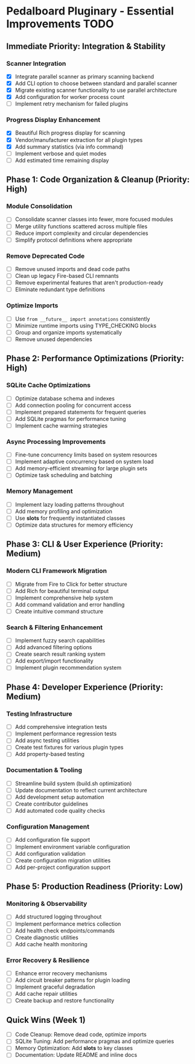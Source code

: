 # Pedalboard Pluginary - Essential Improvements TODO

## Immediate Priority: Integration & Stability

### Scanner Integration
- [x] Integrate parallel scanner as primary scanning backend
- [x] Add CLI option to choose between standard and parallel scanner  
- [x] Migrate existing scanner functionality to use parallel architecture
- [x] Add configuration for worker process count
- [ ] Implement retry mechanism for failed plugins

### Progress Display Enhancement  
- [x] Beautiful Rich progress display for scanning
- [x] Vendor/manufacturer extraction for all plugin types
- [x] Add summary statistics (via info command)
- [ ] Implement verbose and quiet modes
- [ ] Add estimated time remaining display

## Phase 1: Code Organization & Cleanup (Priority: High)

### Module Consolidation
- [ ] Consolidate scanner classes into fewer, more focused modules
- [ ] Merge utility functions scattered across multiple files
- [ ] Reduce import complexity and circular dependencies
- [ ] Simplify protocol definitions where appropriate

### Remove Deprecated Code
- [ ] Remove unused imports and dead code paths
- [ ] Clean up legacy Fire-based CLI remnants  
- [ ] Remove experimental features that aren't production-ready
- [ ] Eliminate redundant type definitions

### Optimize Imports
- [ ] Use `from __future__ import annotations` consistently
- [ ] Minimize runtime imports using TYPE_CHECKING blocks
- [ ] Group and organize imports systematically
- [ ] Remove unused dependencies

## Phase 2: Performance Optimizations (Priority: High)

### SQLite Cache Optimizations
- [ ] Optimize database schema and indexes
- [ ] Add connection pooling for concurrent access
- [ ] Implement prepared statements for frequent queries
- [ ] Add SQLite pragmas for performance tuning
- [ ] Implement cache warming strategies

### Async Processing Improvements
- [ ] Fine-tune concurrency limits based on system resources
- [ ] Implement adaptive concurrency based on system load
- [ ] Add memory-efficient streaming for large plugin sets
- [ ] Optimize task scheduling and batching

### Memory Management
- [ ] Implement lazy loading patterns throughout
- [ ] Add memory profiling and optimization
- [ ] Use __slots__ for frequently instantiated classes
- [ ] Optimize data structures for memory efficiency

## Phase 3: CLI & User Experience (Priority: Medium)

### Modern CLI Framework Migration
- [ ] Migrate from Fire to Click for better structure
- [ ] Add Rich for beautiful terminal output
- [ ] Implement comprehensive help system
- [ ] Add command validation and error handling
- [ ] Create intuitive command structure

### Search & Filtering Enhancement
- [ ] Implement fuzzy search capabilities
- [ ] Add advanced filtering options
- [ ] Create search result ranking system
- [ ] Add export/import functionality
- [ ] Implement plugin recommendation system

## Phase 4: Developer Experience (Priority: Medium)

### Testing Infrastructure
- [ ] Add comprehensive integration tests
- [ ] Implement performance regression tests
- [ ] Add async testing utilities
- [ ] Create test fixtures for various plugin types
- [ ] Add property-based testing

### Documentation & Tooling
- [ ] Streamline build system (build.sh optimization)
- [ ] Update documentation to reflect current architecture
- [ ] Add development setup automation
- [ ] Create contributor guidelines
- [ ] Add automated code quality checks

### Configuration Management
- [ ] Add configuration file support
- [ ] Implement environment variable configuration
- [ ] Add configuration validation
- [ ] Create configuration migration utilities
- [ ] Add per-project configuration support

## Phase 5: Production Readiness (Priority: Low)

### Monitoring & Observability
- [ ] Add structured logging throughout
- [ ] Implement performance metrics collection
- [ ] Add health check endpoints/commands
- [ ] Create diagnostic utilities
- [ ] Add cache health monitoring

### Error Recovery & Resilience
- [ ] Enhance error recovery mechanisms
- [ ] Add circuit breaker patterns for plugin loading
- [ ] Implement graceful degradation
- [ ] Add cache repair utilities
- [ ] Create backup and restore functionality

## Quick Wins (Week 1)
- [ ] Code Cleanup: Remove dead code, optimize imports
- [ ] SQLite Tuning: Add performance pragmas and optimize queries
- [ ] Memory Optimization: Add __slots__ to key classes
- [ ] Documentation: Update README and inline docs